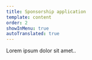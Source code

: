 ```yaml
---
title: Sponsorship application
template: content
order: 2
showInMenu: true
autoTranslated: true
---
```


Lorem ipsum dolor sit amet..
